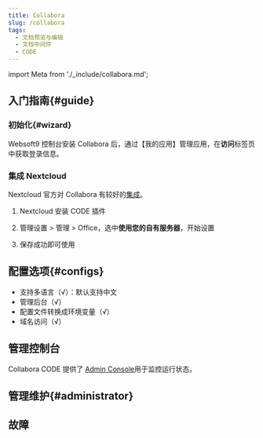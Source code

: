 ```yaml
---
title: Collabora
slug: /collabora
tags:
  - 文档预览与编辑
  - 文档中间件
  - CODE
---
```


import Meta from './_include/collabora.md';

<Meta name="meta" />

## 入门指南{#guide}

### 初始化{#wizard}

Websoft9 控制台安装 Collabora 后，通过【我的应用】管理应用，在**访问**标签页中获取登录信息。  

### 集成 Nextcloud 

Nextcloud 官方对 Collabora 有较好的[集成](https://www.collaboraoffice.com/code/quick-tryout-nextcloud-docker/)。

1. Nextcloud 安装 CODE 插件

2. 管理设置 > 管理 > Office，选中**使用您的自有服务器**，开始设置

3. 保存成功即可使用

## 配置选项{#configs}

- 支持多语言（√）：默认支持中文
- 管理后台（√）
- 配置文件转换成环境变量（√）
- 域名访问（√）

## 管理控制台

Collabora CODE 提供了 [Admin Console](https://sdk.collaboraonline.com/docs/installation/Configuration.html#admin-console)用于监控运行状态。

## 管理维护{#administrator}

## 故障